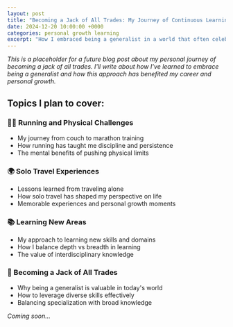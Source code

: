 ```yaml
---
layout: post
title: "Becoming a Jack of All Trades: My Journey of Continuous Learning"
date: 2024-12-20 10:00:00 +0000
categories: personal growth learning
excerpt: "How I embraced being a generalist in a world that often celebrates specialists, and why learning across different domains has been my greatest strength."
---
```


*This is a placeholder for a future blog post about my personal journey of becoming a jack of all trades. I'll write about how I've learned to embrace being a generalist and how this approach has benefited my career and personal growth.*

## Topics I plan to cover:

### 🏃‍♂️ Running and Physical Challenges
- My journey from couch to marathon training
- How running has taught me discipline and persistence
- The mental benefits of pushing physical limits

### 🌍 Solo Travel Experiences
- Lessons learned from traveling alone
- How solo travel has shaped my perspective on life
- Memorable experiences and personal growth moments

### 📚 Learning New Areas
- My approach to learning new skills and domains
- How I balance depth vs breadth in learning
- The value of interdisciplinary knowledge

### 🎯 Becoming a Jack of All Trades
- Why being a generalist is valuable in today's world
- How to leverage diverse skills effectively
- Balancing specialization with broad knowledge

*Coming soon...* 